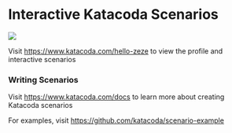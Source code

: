 # Interactive Katacoda Scenarios

[![](http://shields.katacoda.com/katacoda/hello-zeze/count.svg)](https://www.katacoda.com/hello-zeze "Get your profile on Katacoda.com")

Visit https://www.katacoda.com/hello-zeze to view the profile and interactive scenarios

### Writing Scenarios
Visit https://www.katacoda.com/docs to learn more about creating Katacoda scenarios

For examples, visit https://github.com/katacoda/scenario-example
